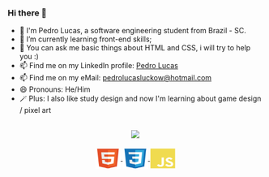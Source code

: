 ### Hi there 👋

- 🧙‍ I'm Pedro Lucas, a software engineering student from Brazil - SC. 
- 🔮 I’m currently learning front-end skills; 
- 💬 You can ask me basic things about HTML and CSS, i will try to help you :)
- 📫 Find me on my LinkedIn profile: <a href="https://www.linkedin.com/in/pedro-lucas-luckow-55b5b6214/">Pedro Lucas</a>
- 📫 Find me on my eMail: pedrolucasluckow@hotmail.com
- 😄 Pronouns: He/Him
- 🪄 Plus: I also like study design and now I'm learning about game design / pixel art

<br>

<div style="display: inline_block;" align="center">
  <a href="https://github.com/pdrollucas">
  <img height="160em" src="https://github-readme-stats.vercel.app/api/top-langs/?username=pdrollucas&layout=compact&langs_count=7&theme=tokyonight"/>
</div>

<div style="display: inline_block;" align="center"><br>
  <img align="center" alt="HTML" height="40" width="50" src="https://raw.githubusercontent.com/devicons/devicon/master/icons/html5/html5-original.svg">
  <img align="center" alt="CSS" height="40" width="50" src="https://raw.githubusercontent.com/devicons/devicon/master/icons/css3/css3-original.svg">
  <img align="center" alt="JavaScript" height="40" width="50" src="https://raw.githubusercontent.com/devicons/devicon/master/icons/javascript/javascript-plain.svg">
</div>

